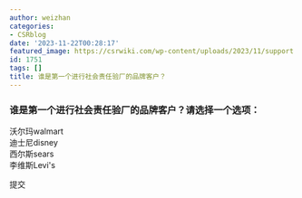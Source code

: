 ```yaml
---
author: weizhan
categories:
- CSRblog
date: '2023-11-22T00:28:17'
featured_image: https://csrwiki.com/wp-content/uploads/2023/11/support.png
id: 1751
tags: []
title: 谁是第一个进行社会责任验厂的品牌客户？
---
```


### 谁是第一个进行社会责任验厂的品牌客户？请选择一个选项：

沃尔玛walmart  
迪士尼disney  
西尔斯sears  
李维斯Levi's  
  
提交


